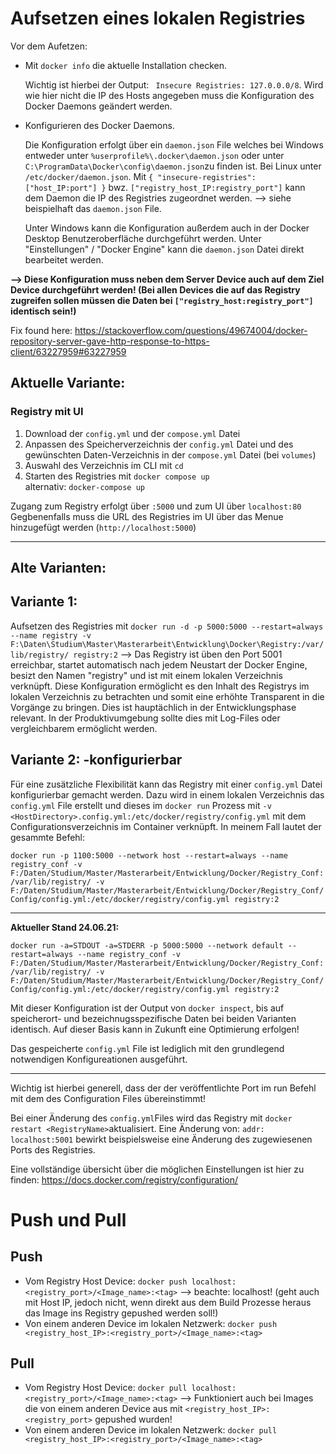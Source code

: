 # Aufsetzen eines lokalen Registries

Vor dem Aufetzen:

- Mit `docker info` die aktuelle Installation checken.

  Wichtig ist hierbei der Output: ` Insecure Registries: 127.0.0.0/8`. Wird wie hier nicht die IP des Hosts angegeben muss die Konfiguration des Docker Daemons geändert werden.
  
- Konfigurieren des Docker Daemons.

  Die Konfiguration erfolgt über ein `daemon.json` File welches bei Windows entweder unter `%userprofile%\.docker\daemon.json` oder unter   `C:\ProgramData\Docker\config\daemon.json`zu finden ist. Bei Linux unter `/etc/docker/daemon.json`.
  Mit `{ "insecure-registries":["host_IP:port"] }` bwz.   `["registry_host_IP:registry_port"]` kann dem Daemon die IP des Registries zugeordnet werden. --> siehe beispielhaft das `daemon.json` File.
  
  Unter Windows kann die Konfiguration außerdem auch in der Docker Desktop Benutzeroberfläche durchgeführt werden. Unter "Einstellungen" / "Docker Engine" kann die `daemon.json` Datei direkt bearbeitet werden.
  
**--> Diese Konfiguration muss neben dem Server Device auch auf dem Ziel Device durchgeführt werden! (Bei allen Devices die auf das Registry zugreifen sollen müssen die Daten bei `["registry_host:registry_port"]` identisch sein!)**


Fix found here: https://stackoverflow.com/questions/49674004/docker-repository-server-gave-http-response-to-https-client/63227959#63227959


## Aktuelle Variante:
### Registry mit UI

1. Download der `config.yml` und der `compose.yml` Datei
2. Anpassen des Speicherverzeichnis der `config.yml` Datei und des gewünschten Daten-Verzeichnis in der `compose.yml` Datei (bei `volumes`)
4. Auswahl des Verzeichnis im CLI mit `cd`
5. Starten des Registries mit `docker compose up` <br>
        alternativ: `docker-compose up`

Zugang zum Registry erfolgt über `:5000` und zum UI über `localhost:80`
Gegbenenfalls muss die URL des Registries im UI über das Menue hinzugefügt werden (`http://localhost:5000`)



_______________________






## Alte Varianten:

## Variante 1: 
Aufsetzen des Registries mit `docker run -d -p 5000:5000 --restart=always --name registry -v F:\Daten\Studium\Master\Masterarbeit\Entwicklung\Docker\Registry:/var/lib/registry/ registry:2` --> Das Registry ist üben den Port 5001 erreichbar, startet automatisch nach jedem Neustart der Docker Engine, besizt den Namen "registry" und ist mit einem lokalen Verzeichnis verknüpft. Diese Konfiguration ermöglicht es den Inhalt des Registrys im lokalen Verzeichnis zu betrachten und somit eine erhöhte Transparent in die Vorgänge zu bringen. Dies ist hauptächlich in der Entwicklungsphase relevant. In der Produktivumgebung sollte dies mit Log-Files oder vergleichbarem ermöglicht werden.


## Variante 2: -konfigurierbar
Für eine zusätzliche Flexibilität kann das Registry mit einer `config.yml` Datei konfigurierbar gemacht werden. Dazu wird in einem lokalen Verzeichnis das `config.yml` File erstellt und dieses im `docker run` Prozess mit `-v <HostDirectory>.config.yml:/etc/docker/registry/config.yml` mit dem Configurationsverzeichnis im Container verknüpft.
In meinem Fall lautet der gesammte Befehl:

`docker run -p 1100:5000 --network host --restart=always --name registry_conf -v F:/Daten/Studium/Master/Masterarbeit/Entwicklung/Docker/Registry_Conf:/var/lib/registry/ -v F:/Daten/Studium/Master/Masterarbeit/Entwicklung/Docker/Registry_Conf/Config/config.yml:/etc/docker/registry/config.yml registry:2`

_________________________________________________
**Aktueller Stand 24.06.21:**

`docker run -a=STDOUT -a=STDERR -p 5000:5000 --network default --restart=always --name registry_conf -v F:/Daten/Studium/Master/Masterarbeit/Entwicklung/Docker/Registry_Conf:/var/lib/registry/ -v F:/Daten/Studium/Master/Masterarbeit/Entwicklung/Docker/Registry_Conf/Config/config.yml:/etc/docker/registry/config.yml registry:2`

Mit dieser Konfiguration ist der Output von `docker inspect`, bis auf speicherort- und bezeichnugsspezifische Daten bei beiden Varianten identisch. Auf dieser Basis kann in Zukunft eine Optimierung erfolgen!

Das gespeicherte `config.yml` File ist lediglich mit den grundlegend notwendigen Konfigureationen ausgeführt.
_________________________________________________




Wichtig ist hierbei generell, dass der der veröffentlichte Port im run Befehl mit dem des Configuration Files übereinstimmt!

Bei einer Änderung des `config.yml`Files wird das Registry mit `docker restart <RegistryName>`aktualisiert. 
Eine Änderung von: `addr: localhost:5001` bewirkt beispielsweise eine Änderung des zugewiesenen Ports des Registries. 

Eine vollständige übersicht über die möglichen Einstellungen ist hier zu finden: https://docs.docker.com/registry/configuration/


# Push und Pull

## Push
- Vom Registry Host Device:  `docker push localhost:<registry_port>/<Image_name>:<tag>`   --> beachte: localhost! (geht auch mit Host IP, jedoch nicht, wenn direkt aus dem Build Prozesse heraus das Image ins Registry gepushed werden soll!)
- Von einem anderen Device im lokalen Netzwerk: `docker push <registry_host_IP>:<registry_port>/<Image_name>:<tag>`

## Pull
- Vom Registry Host Device: `docker pull localhost:<registry_port>/<Image_name>:<tag>`  --> Funktioniert auch bei Images die von einem anderen Device aus mit `<registry_host_IP>:<registry_port>` gepushed wurden!
- Von einem anderen Device im lokalen Netzwerk: `docker pull <registry_host_IP>:<registry_port>/<Image_name>:<tag>`
